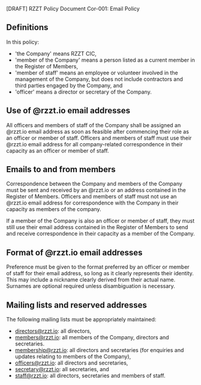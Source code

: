 [DRAFT] RZZT Policy Document Cor-001: Email Policy

## Definitions

In this policy:

- 'the Company' means RZZT CIC,
- 'member of the Company' means a person listed as a current member in the Register of Members,
- 'member of staff' means an employee or volunteer involved in the management of the Company, but does not include contractors and third parties engaged by the Company, and
- 'officer' means a director or secretary of the Company.

## Use of @rzzt.io email addresses

All officers and members of staff of the Company shall be assigned an @rzzt.io email address as soon as feasible after commencing their role as an officer or member of staff. Officers and members of staff must use their @rzzt.io email address for all company-related correspondence in their capacity as an officer or member of staff.

## Emails to and from members

Correspondence between the Company and members of the Company must be sent and received by an @rzzt.io or an address contained in the Register of Members. Officers and members of staff must not use an @rzzt.io email address for correspondence with the Company in their capacity as members of the company.

If a member of the Company is also an officer or member of staff, they must still use their email address contained in the Register of Members to send and receive correspondence in their capacity as a member of the Company.

## Format of @rzzt.io email addresses

Preference must be given to the format preferred by an officer or member of staff for their email address, so long as it clearly represents their identity. This may include a nickname clearly derived from their actual name. Surnames are optional required unless disambiguation is necessary.

## Mailing lists and reserved addresses

The following mailing lists must be appropriately maintained:

- directors@rzzt.io: all directors,
- members@rzzt.io: all members of the Company, directors and secretaries.
- membership@rzzt.io: all directors and secretaries (for enquiries and updates relating to members of the Company),
- officers@rzzt.io: all directors and secretaries,
- secretary@rzzt.io: all secretaries, and
- staff@rzzt.io: all directors, secretaries and members of staff.
